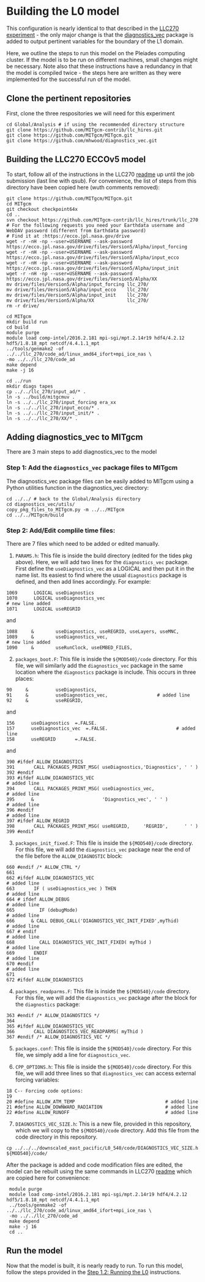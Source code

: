 # Building the L0 model

This configuration is nearly identical to that described in the [LLC270 experiment]([0/tides_exp](https://github.com/MITgcm-contrib/llc_hires/tree/master/llc_270)) - the only major change is that the [diagnostics_vec](https://github.com/mhwood/diagnostics_vec) package is added to output pertinent variables for the boundary of the L1 domain. 

Here, we outline the steps to run this model on the Pleiades computing cluster. If the model is to be run on different machines, small changes might be necessary. Note also that these instructions have a redundancy in that the model is compiled twice - the steps here are written as they were implemented for the successful run of the model. 

## Clone the pertinent repositories
First, clone the three respositories we will need for this experiment
```
cd Global/Analysis # if using the recommended directory structure
git clone https://github.com/MITgcm-contrib/llc_hires.git
git clone https://github.com/MITgcm/MITgcm.git
git clone https://github.com/mhwood/diagnostics_vec.git
```


## Building the LLC270 ECCOv5 model
To start, follow all of the instructions in the LLC270 [readme](https://github.com/MITgcm-contrib/llc_hires/blob/master/llc_270/readme.txt) up until the job submission (last line with qsub). For convenience, the list of steps from this directory have been copied here (wuth comments removed):
```
git clone https://github.com/MITgcm/MITgcm.git
cd MITgcm
git checkout checkpoint64x
cd ..
svn checkout https://github.com/MITgcm-contrib/llc_hires/trunk/llc_270
# For the following requests you need your Earthdata username and WebDAV password (different from Earthdata password)
# Find it at :https://ecco.jpl.nasa.gov/drive
wget -r -nH -np --user=USERNAME --ask-password https://ecco.jpl.nasa.gov/drive/files/Version5/Alpha/input_forcing
wget -r -nH -np --user=USERNAME --ask-password https://ecco.jpl.nasa.gov/drive/files/Version5/Alpha/input_ecco
wget -r -nH -np --user=USERNAME --ask-password https://ecco.jpl.nasa.gov/drive/files/Version5/Alpha/input_init
wget -r -nH -np --user=USERNAME --ask-password https://ecco.jpl.nasa.gov/drive/files/Version5/Alpha/XX
mv drive/files/Version5/Alpha/input_forcing llc_270/
mv drive/files/Version5/Alpha/input_ecco    llc_270/
mv drive/files/Version5/Alpha/input_init    llc_270/
mv drive/files/Version5/Alpha/XX            llc_270/
rm -r drive/

cd MITgcm
mkdir build run
cd build
module purge
module load comp-intel/2016.2.181 mpi-sgi/mpt.2.14r19 hdf4/4.2.12 hdf5/1.8.18_mpt netcdf/4.4.1.1_mpt
../tools/genmake2 -of ../../llc_270/code_ad/linux_amd64_ifort+mpi_ice_nas \
-mo ../../llc_270/code_ad
make depend
make -j 16
 
cd ../run
mkdir diags tapes
cp ../../llc_270/input_ad/* .
ln -s ../build/mitgcmuv .
ln -s ../../llc_270/input_forcing era_xx
ln -s ../../llc_270/input_ecco/* .
ln -s ../../llc_270/input_init/* .
ln -s ../../llc_270/XX/* .
 ```


## Adding diagnostics_vec to MITgcm
There are 3 main steps to add diagnostics_vec to the model

### Step 1: Add the `diagnostics_vec` package files to MITgcm
The diagnostics_vec package files can be easily added to MITgcm using a Python utilities function in the diagnostics_vec directory:
```
cd ../../ # back to the Global/Analysis directory
cd diagnostics_vec/utils/
copy_pkg_files_to_MITgcm.py -m ../../MITgcm
cd ../../MITgcm/build
```

### Step 2: Add/Edit complile time files:
There are 7 files which need to be added or edited manually.

1. `PARAMS.h`: This file is inside the build directory (edited for the tides pkg above). Here, we will add two lines for the `diagnostics_vec` package. First define the `useDiagnostics_vec` as a LOGICAL and then put it in the name list. Its easiest to find where the usual `diagnostics` package is defined, and then add lines accordingly. For example:
```
1069      LOGICAL useDiagnostics
1070      LOGICAL useDiagnostics_vec                                  # new line added
1071      LOGICAL useREGRID
```
and
```
1088     &        useDiagnostics, useREGRID, useLayers, useMNC,
1089     &        useDiagnostics_vec,                                  # new line added
1090     &        useRunClock, useEMBED_FILES,
```

2. `packages_boot.F`: This file is inside the `${MOD540}/code` directory. For this file, we will similarly add the `diagnostics_vec` package in the same location where the `diagnostics` package is include. This occurs in three places:
```
90     &          useDiagnostics,
91     &          useDiagnostics_vec,                  # added line
92     &          useREGRID,
```
and
```
156      useDiagnostics  =.FALSE.
157      useDiagnostics_vec  =.FALSE.                         # added line
158      useREGRID       =.FALSE.
```
and
```
390 #ifdef ALLOW_DIAGNOSTICS
391       CALL PACKAGES_PRINT_MSG( useDiagnostics,'Diagnostics', ' ' )
392 #endif
393 #ifdef ALLOW_DIAGNOSTICS_VEC                                                   # added line
394       CALL PACKAGES_PRINT_MSG( useDiagnostics_vec,                             # added line
395      &                         'Diagnostics_vec', ' ' )                        # added line
396 #endif                                                                         # added line
397 #ifdef ALLOW_REGRID
398       CALL PACKAGES_PRINT_MSG( useREGRID,     'REGRID',      ' ' )
399 #endif
```

3. `packages_init_fixed.F`: This file is inside the `${MOD540}/code` directory. For this file, we will add the `diagnostics_vec` package near the end of the file before the `ALLOW_DIAGNOSTIC` block:
```
660 #endif /* ALLOW_CTRL */
661 
662 #ifdef ALLOW_DIAGNOSTICS_VEC                                                   # added line
663       IF ( useDiagnostics_vec ) THEN                                           # added line
664 # ifdef ALLOW_DEBUG                                                            # added line
665         IF (debugMode)                                                         # added line
666      & CALL DEBUG_CALL('DIAGNOSTICS_VEC_INIT_FIXED',myThid)                    # added line
667 # endif                                                                        # added line
668         CALL DIAGNOSTICS_VEC_INIT_FIXED( myThid )                              # added line
669       ENDIF                                                                    # added line
670 #endif                                                                         # added line
671 
672 #ifdef ALLOW_DIAGNOSTICS
```

4. `packages_readparms.F`: This file is inside the `${MOD540}/code` directory. For this file, we will add the `diagnostics_vec` package after the block for the `diagnostics` package:
```
363 #endif /* ALLOW_DIAGNOSTICS */
364 
365 #ifdef ALLOW_DIAGNOSTICS_VEC
366       CALL DIAGNOSTICS_VEC_READPARMS( myThid )
367 #endif /* ALLOW_DIAGNOSTICS_VEC */
```

5. `packages.conf`: This file is inside the `${MOD540}/code` directory. For this file, we simply add a line for `diagnostics_vec`.

6. `CPP_OPTIONS.h`: This file is inside the `${MOD540}/code` directory. For this file, we will add three lines so that `diagnostics_vec` can access external forcing variables:
```
18 C-- Forcing code options:
19 
20 #define ALLOW_ATM_TEMP                                 # added line
21 #define ALLOW_DOWNWARD_RADIATION                       # added line
22 #define ALLOW_RUNOFF                                   # added line
```

7. `DIAGNOSTICS_VEC_SIZE.h`: This is a new file, provided in this repository, which we will copy to the `${MOD540}/code` directory.
Add this file from the code directory in this repository.
```
cp ../../../downscaled_east_pacific/L0_540/code/DIAGNOSTICS_VEC_SIZE.h ${MOD540}/code/
```

After the package is added and code modification files are edited, the model can be rebuilt using the same commands in LLC270 [readme](https://github.com/MITgcm-contrib/llc_hires/blob/master/llc_270/readme.txt) which are copied here for convenience:
```
 module purge
 module load comp-intel/2016.2.181 mpi-sgi/mpt.2.14r19 hdf4/4.2.12 hdf5/1.8.18_mpt netcdf/4.4.1.1_mpt
 ../tools/genmake2 -of ../../llc_270/code_ad/linux_amd64_ifort+mpi_ice_nas \
 -mo ../../llc_270/code_ad
 make depend
 make -j 16
 cd ..
 ```
 
 

## Run the model
Now that the model is built, it is nearly ready to run. To run this model, follow the steps provided in the [Step 1.2: Running the L0](https://github.com/mhwood/downscaled_east_pacific/blob/main/instructions/step_12_running_L0.md) instructions.
